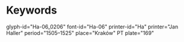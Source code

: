 # Keywords
glyph-id="Ha-06_0206"
font-id="Ha-06"
printer-id="Ha"
printer="Jan Haller"
period="1505–1525"
place="Kraków"
PT plate="169"
